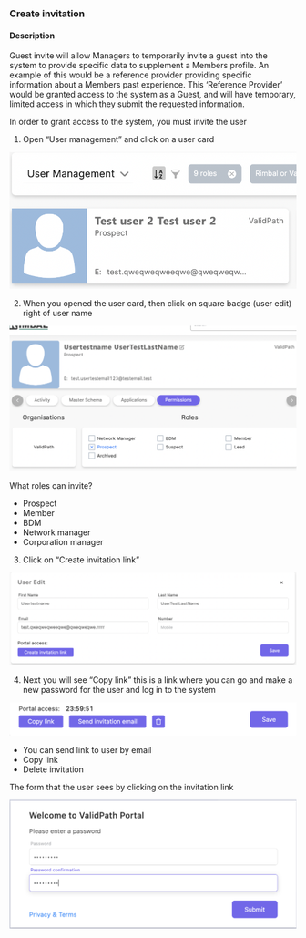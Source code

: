 ### Create invitation

#### Description

Guest invite will allow Managers to temporarily invite a guest into the system to provide specific data to supplement a Members profile. An example of this would be a reference provider providing specific information about a Members past experience. This ‘Reference Provider’ would be granted access to the system as a Guest, and will have temporary, limited access in which they submit the requested information.

In order to grant access to the system, you must invite the user

1. Open “User management” and click on a user card

![1 step for invitation ](../../img/invitation_step-1.png)

2. When you opened the user card, then click on square badge (user edit) right of user name

![2 step for invitation ](../../img/invitation_step-2.png)

What roles can invite?

- Prospect
- Member
- BDM
- Network manager
- Corporation manager

3. Click on “Create invitation link”

![3 step for invitation ](../../img/invitation_step-3.png)

4. Next you will see “Copy link” this is a link where you can go and make a new password for the user and log in to the system

![4 step for invitation ](../../img/invitation_step-4.png)

- You can send link to user by email
- Copy link
- Delete invitation

The form that the user sees by clicking on the invitation link

![5 step for invitation ](../../img/invitation_step-5.png)
